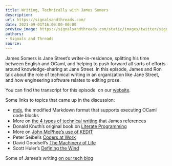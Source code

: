 ```yaml
---
title: Writing, Technically with James Somers
description:
url: https://signalsandthreads.com/
date: 2021-09-01T16:00:00-00:00
preview_image: https://signalsandthreads.com/static/images/twitter/signals_threads.png
authors:
- Signals and Threads
source:
---
```


<p>James Somers is Jane Street’s writer-in-residence, splitting his time between English and OCaml, and helping to push forward all sorts of efforts around knowledge-sharing at Jane Street. In this episode, James and Ron talk about the role of technical writing in an organization like Jane Street, and how engineering software relates to editing prose.</p><p>You can find the transcript for this episode &nbsp;on our <a href="https://signalsandthreads.com/writing-technically/">website</a>.</p><p>Some links to topics that came up in the discussion:</p><ul><li><a href="https://github.com/realworldocaml/mdx">mdx</a>, the modified Markdown format that supports executing OCaml code blocks</li><li>More on <a href="https://documentation.divio.com/introduction/">the 4 types of technical writing</a> that James references</li><li>Donald Knuth’s original book on <a href="https://en.wikipedia.org/wiki/Literate_programming">Literate Programming</a></li><li>More on <a href="https://www.newyorker.com/magazine/2013/01/14/structure">John McPhee’s use of KEDIT</a></li><li>Peter Seibel’s <a href="https://codersatwork.com/">Coders at Work</a></li><li>David Goodsell’s <a href="https://books.google.com/books/about/The_Machinery_of_Life.html?id=0nV-mIqPa5gC">The Machinery of Life</a></li><li>Scott Huler’s <a href="https://books.google.com/books?id=oqGUXPWbieMC">Defining the Wind</a></li></ul><p>Some of James’s writing <a href="https://blog.janestreet.com/author/jsomers/">on our tech blog</a></p>

